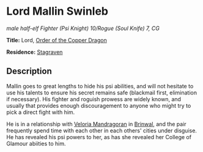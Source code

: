# Lord Mallin Swinleb 
*male half-elf Fighter (Psi Knight) 10/Rogue (Soul Knife) 7, CG*

**Title:** Lord, [Order of the Copper Dragon](/Organizations/DraconicOrder/Copper.md)

**Residence:** [Stagraven](/Cities/Stagraven.md)

## Description
Mallin goes to great lengths to hide his psi abilities, and will not hesitate to use his talents to ensure his secret remains safe (blackmail first, elimination if necessary). His fighter and roguish prowess are widely known, and usually that provides enough discouragement to anyone who might try to pick a direct fight with him.

He is in a relationship with [Veloria Mandragoran](VeloriaMandragoran.md) in [Brinwal](/Cities/Brinwal.md), and the pair frequently spend time with each other in each others' cities under disguise. He has revealed his psi powers to her, as has she revealed her College of Glamour abiities to him.

